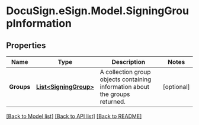 # DocuSign.eSign.Model.SigningGroupInformation
## Properties

Name | Type | Description | Notes
------------ | ------------- | ------------- | -------------
**Groups** | [**List&lt;SigningGroup&gt;**](SigningGroup.md) | A collection group objects containing information about the groups returned. | [optional] 

[[Back to Model list]](../README.md#documentation-for-models) [[Back to API list]](../README.md#documentation-for-api-endpoints) [[Back to README]](../README.md)

